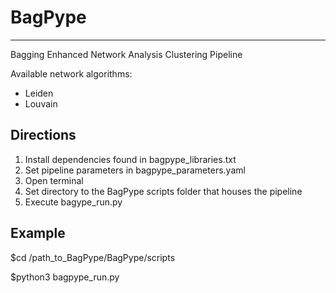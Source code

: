 # BagPype
----------
Bagging Enhanced Network Analysis Clustering Pipeline

Available network algorithms:
 - Leiden
 - Louvain

Directions
----------
1) Install dependencies found in bagpype_libraries.txt
2) Set pipeline parameters in bagpype_parameters.yaml
3) Open terminal
4) Set directory to the BagPype scripts folder that houses the pipeline 
5) Execute bagype_run.py 

Example
----------
$cd /path_to_BagPype/BagPype/scripts

$python3 bagpype_run.py
